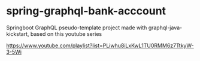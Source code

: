 # spring-graphql-bank-acccount
Springboot GraphQL pseudo-template project made with graphql-java-kickstart, based on this youtube series

https://www.youtube.com/playlist?list=PLiwhu8iLxKwL1TU0RMM6z7TtkyW-3-5Wi

